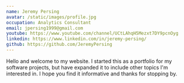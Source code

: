 ```yaml
---
name: Jeremy Persing
avatar: /static/images/profile.jpg
occupation: Analytics Consultant
email: jpersing1999@gmail.com
youtube: https://www.youtube.com/channel/UCtLAhqH5Mezxt7DY9pcnOyg
linkedin: https://www.linkedin.com/in/jeremy-persing/
github: https://github.com/JeremyPersing
---
```


Hello and welcome to my website. I started this as a portfolio for my software projects, but have expanded it to include
other topics I'm interested in. I hope you find it informative and thanks for stopping by.
